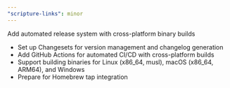 ```yaml
---
"scripture-links": minor
---
```


Add automated release system with cross-platform binary builds

- Set up Changesets for version management and changelog generation
- Add GitHub Actions for automated CI/CD with cross-platform builds
- Support building binaries for Linux (x86_64, musl), macOS (x86_64, ARM64), and Windows
- Prepare for Homebrew tap integration

